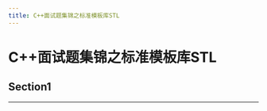 ```yaml
---
title: C++面试题集锦之标准模板库STL
---
```


# C++面试题集锦之标准模板库STL

<script type="text/javascript" src="/include/head.js"></script>

## Section1



---

<script type="text/javascript" src="/include/tail.js"></script>
